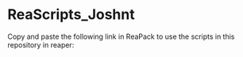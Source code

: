 # ReaScripts_Joshnt
 Copy and paste the following link in ReaPack to use the scripts in this repository in reaper:
 